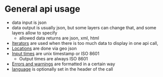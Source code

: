 # General api usage

* data input is json 
* data output is usually json, but some layers can change that, and some layers allow to specify
  * allowed data returns are json, xml, html 
* [Iterators](iterators.md) are used when there is too much data to display in one api call, 
* [Locations](locations.md) are done via geo json
* [Input times](times.md) are unix timestamp or ISO 8601
  * Output times are always ISO 8601
* [Errors and warnings](errors.md) are formatted in a certain way
* [language](language.md) is optionally set in the header of the call